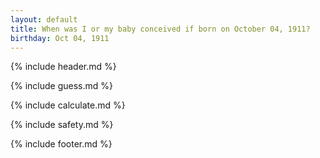 ```yaml
---
layout: default
title: When was I or my baby conceived if born on October 04, 1911?
birthday: Oct 04, 1911
---
```


{% include header.md %}

{% include guess.md %}

{% include calculate.md %}

{% include safety.md %}

{% include footer.md %}



